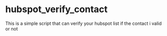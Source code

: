 # hubspot_verify_contact
This is a simple script that can verify your hubspot list if the contact i valid or not
